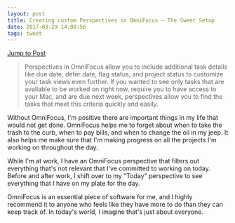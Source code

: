 ```yaml
---
layout: post
title: Creating custom Perspectives in OmniFocus – The Sweet Setup
date: 2017-03-29 14:08:56
tags: tweet
---
```

[Jump to Post][1]

> Perspectives in OmniFocus allow you to include additional task details like due date, defer date, flag status, and project status to customize your task views even further. If you wanted to see only tasks that are available to be worked on right now, require you to have access to your Mac, and are due next week, perspectives allow you to find the tasks that meet this criteria quickly and easily.

Without OmniFocus, I'm positive there are important things in my life that would not get done. OmniFocus helps me to forget about when to take the trash to the curb, when to pay bills, and when to change the oil in my jeep. It also helps me make sure that I'm making progress on all the projects I'm working on throughout the day. 

While I'm at work, I have an OmniFocus perspective that filters out everything that's not relevant that I've committed to working on today. Before and after work, I shift over to my "Today" perspective to see everything that I have on my plate for the day. 

OmniFocus is an essential piece of software for me, and I highly recommend it to anyone who feels like they have more to do than they can keep track of. In today's world, I imagine that's just about everyone.  

[1]:	http://thesweetsetup.com/creating-custom-perspectives-omnifocus/
